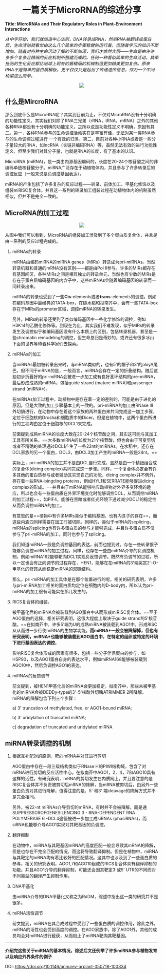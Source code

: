 # <div align=center>一篇关于MicroRNA的综述分享</div>

**Title: MicroRNAs and Their Regulatory Roles in Plant–Environment Interactions**

*从中学开始，我们就知道中心法则，DNA转录成RNA，然后RNA被翻译成蛋白质，生命活动就看似由这么几个简单的步骤稳健的运行着。但随着学习的知识不断增加，随着对各种生命活动了解的不断加深，我们才焕然大悟——生命是由许许多多个复杂且精细的反应机制所搭建而成的。任何一种看似简单的生命活动，其牵扯到的生化反应都比地球上现有的最精细的机械制造更加精美更加复杂。原来RNA不是简单的蛋白质模板，更不仅仅只是起到了传递遗传信息，作为一个中间桥梁这么简单。*

<div align=center>
    <img src="http://m.qpic.cn/psc?/V51NSOlG0cbRtI3iJHfC0wBw0e4HDL1n/45NBuzDIW489QBoVep5mcdCJYZykW91FFjpMWtTwFGsopWuFJ45p3q*WLRXcDt9p0hUFlh2VEJPEhg***7rS88Z1M2lAitDi7tJQPuGoab0!/b&bo=JgJuAQAAAAABF3s!&rf=viewer_4">
</div>


## **什么是MircroRNA**

那么到底什么是MicroRNA呢？其实到目前为止，不仅对MicroRNA没有十分明确的功能性定义，其实我们对除了RNA三兄弟（rRNA，tRNA，mRNA）之外的其他各种RNA都没有十分明确的功能定义，之所以说是功能性定义不明确，原因有其二。第一，各种RNA参与的生命调控活动实在是丰富有佳，无法对某一类RNA参与的生命调控过程进行 一个有效的归类。第二，目前对各种小RNA或者是一些分子量较大的RNA，如lncRNA（长链非编码RNA）等，虽然无法有效的进行功能性定义，但至少我们对其分子量，也就是RNA的长度，有了基本的认识。

MicroRNA (miRNA)，是一类由内源基因编码的，长度在20-24个核苷酸之间的非编码单链核苷酸分子。miRNA广泛存在于动植物体内，并且参与了许多转录后的调控反应（一般来说是负调控基因表达）。

miRNA的产生包括了许多复杂的反应过程——转录、前体加工、甲基化修饰以及组装miRISC复合体。并且这一系列的转录加工组装过程在动植物体内的机制虽然相似，但并不是完全一致的。

## **MicroRNA的加工过程**

<div align=center>
    <img src="http://m.qpic.cn/psc?/V51NSOlG0cbRtI3iJHfC0wBw0e4HDL1n/45NBuzDIW489QBoVep5mcdCJYZykW91FFjpMWtTwFGt8C9cv*eoBFQiqgotfqH2ZHItEWTH67.7WBoI2C7**8EcftD93K78i2uUuXiVQW4E!/b&bo=kQIKAgAAAAABF6s!&rf=viewer_4">
</div>


从图中我们可以看到，MicroRNA的组装加工涉及到了多个蛋白质复合体，并且是由一系列的反应过程完成的。

1. miRNAs的转录

   miRNA由编码miRNA的miRNA genes（MIRs）转录成为pri-miRNAs。当然转录机器和普通的mRNA没有区别——都是由Pol II参与。许多的MIRs都存在有基因间区，各种MIRs之间是相互独立的转录单元，当然也有少数的MIRs是存在于蛋白质编码基因的内含子中，这些miRNAs会随着编码基因的转录而一同转录出来。

   miRNA的转录也受到了一些**Cis**-elements或者**trans**-elements的调控。例如在编码基因中最经典的TATA-box，在隧水稻和拟南芥中，会有一些TATA-box存在于MIRs的promoter区域，调控miRNA的转录发生。

   另外，MIRs的转录还受到了类似编码基因中一些化学修饰的调控，例如H3K14的乙酰化修饰等。到现在为止，其实我们不难发现，似乎MIRs的转录发生及调控似乎和编码基因没有什么本质上的区别，包括转录机器，甚至是一些chromatin remodeling的调控，但生命总归是奇妙的，或许还有很多冰山下面的世界等待着科学家们去探索。

2. miRNAs的加工

   当miRNAs最初被转录出来时，与mRNA类似的，也有5'的帽子和3'的ployA尾巴，但不同于mRNA的是，一般而言，miRNA会存在一定的折叠结构。随后这些初步折叠好的pri-miRNA会被进一步加工成有良好茎环结构的pre-miRNA，最后形成成熟的miRNA，包括guide strand (mature miRNA)和passenger strand (miRNA\*)。

   在miRNAs加工过程中，动植物中是存在着一定的差别的，可能是由于进化的原因，但是大致的加工步骤基本上的一致的。pri-miRNA的加工由RNase III 外切酶进行，在动物中存在着这个家族的两种蛋白来共同完成这一加工步骤，定位于细胞核的Drosha和细胞质中的Dicer。但是在植物中，这两个蛋白所进行的工程均由定位于细胞核的DCL1来完成。

   前面提到成熟miRNA的长度大致在20-24个核苷酸之间，其实这可能与其加工工具有所关系。==大多数miRNA的长度为21个核苷酸，但也会由于可变剪切或者不精确的处理通过DCL1产生了一些22nt的miRNAs。在水稻中，还存在DCL家族的另一个蛋白，DCL3，由DCL3加工产生的miRNA一般是24nt。==

   实际上，pri-miRNA的加工并不是由DCL自行完成，显然是由一个精细组合成的复合体(dicing complex)共同完成这一步骤。同样，一个复合体必定会有许多其他的蛋白质参与或者辅助其实现自己的功能，dicing complex并不例外，存在着一些RNA-bingding proteins，例如HYL1和SERRATE能够促进dicing complex的形成。==并且由于miRNA能够响应动植物对外界多变环境的适应，所以也会有一些蛋白质在外界环境变化时能够调控DCL，从而调控miRNA的加工过程==，如PIF4，能够在黑暗或者红光环境下通过减少DCL1的稳定性从而负调控miRNA的加工。

   有意思的是==植物中有许多MIRs类似于编码基因，也有内含子的存在==，而这些内涵四同样需要在加工时被切除。同样的，类似于mRNA的scplicing，miRNAs的splicing也有许多蛋白质的参与才能够完成，并且许多蛋白质不仅参与了pri-miRNA的加工，同时也参与了splicing。

   我们知道miRNA一般是负调控基因的表达，前面也提到过，存在一些转录银子能够负调控miRNA的加工过程，同样，也存在一些由miRNA介导的负调控机制，例如miRNA162能够靶向DCL1实现负反馈调节。既然有负调节的过程，所以一定也会有正向调节的过程存在，HEN1，能够在在miRNA的3'端奖赏2'-O-甲基化的修饰从而稳定miRNA的双链结构。

   那么，pri-miRNA的加工具体是在那个位置进行的呢，相关的研究表明，许多与pri-miRNA加工相关的蛋白质均定位在细胞内的D-body内，所以认为pri-miRNA的加工很有可能实在那儿发生的。

3. RICS复合体的组装。

   被甲基化后的miRNA会被装载到AGO蛋白中从而形成miRISC复合体。==至于AGO蛋白的选择，相关研究表明，这很大程度上取决于guide strand的5'核苷酸。==在拟南芥中，许多5'端为U的成熟miRNA被装载到AGO1中，形成RISC从从而进一步行使miRNA的生物学功能。**而miRNA\*一般会被降解掉，但也有研究表明，miRNA\*也能够被装载到AGO蛋白中，在特定的组织或特定的环境下进行基因表达的调控**。

   影响RISC复合体形成的因素有很多，包括一些分子伴侣蛋白的参与，如HSP90，以及AGO1蛋白自身的表达水平，例如miRNA168能够被装载到AGO10中，然后负调控AGO1的表达。

4. miRNAs的反馈调节

   前文提到，被HEN1甲基化后的miRNA会更加稳定，拟南芥中，那些未被甲基化的miRNA会被DEDDy-type的3'-5'核酸外切酶ATRIMMER 2所降解。miRNA的降解包含下列三个步骤：

   a) 3' truncation of methylated, free, or AGO1-bound miRNA;

   b) 3' uridylation of truncated miRNA;

   c) degradation of truncated and uridylated miRNA

## **miRNA转录调控的机制**

1. 根据互补配对的原则，靶向mRNA并对其进行剪切

   AGO蛋白中存在一段三级结构类似于RNase H的PIWI结构域，包含了对mRNA进行剪切的反应活性中心。在拟南芥中AGO1，2，4，7和AGO10具有这样的活性。有研究表明，mRNA的剪切发生在内质网上，并且要注意的是RISC复合体并不负责被剪切后mRNA的降解，当mRNA被剪切后，由另外一些蛋白负责对其进行降解，值得注意的是，5' 和3' 端cleavage的降解方式并不是完全相同。

   另外，被22-nt miRNAs介导剪切的mRNA，有时并不会被降解，而是通SUPPRESSOROFGENESILENCING 3 - RNA-DEPENDENT RNA POLYMERASE 6 -DCL4途径被进一步加工成siRNAs (phasiRNAs)，而siRNA也能够介导AGO1实现对其靶基因的负调控。

2. 翻译抑制

   在动物中，miRNA与其靶基因mRNA的高度匹配一般会导致其mRNA的降解，但是也存在不完全匹配的情况，而这将导致翻译抑制。但是在植物中，miRNA与其靶定的mRNA均有着比较好的匹配情况。这其中也涉及到了一些蛋白质的参与，相关的研究表明，AGO1,7和AGO10组成的RICS复合体具有翻译抑制的功能。并且AGO1介导的翻译抑制，可能还会因其靶定3'或5' UTR的不同而对不同类型的翻译产生抑制作用。

3. DNA甲基化

   由miRNA介导的DNA甲基化又称之为RdDM，综述中指出这一类的研究并不是很多。

4. miRNA活性调节

   前文提到，miRNA在其合成过程中受到了一些蛋白质的调控作用，除此之外，miRNA的活性也会受到高度的调控。在AGO家族中，除了AGO1外，其他的成员均会对miRNA进行截获，从而阻止了miRNA靶向其靶基因。

---

**介绍完这些关于miRNA的基本情况，综述后文还例举了许多miRNA参与植物发育以及响应外界条件的例子**

DOI: https://doi.org/10.1146/annurev-arplant-050718-100334